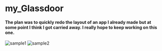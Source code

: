 # my_Glassdoor


#### The plan was to quickly redo the layout of an app I already made but at some point I think I got carried away. I really hope to keep working on this one.

![sample1](https://user-images.githubusercontent.com/18251657/42788533-045a1c8e-892e-11e8-8a6d-9f8aefad1c86.png)
![sample2](https://user-images.githubusercontent.com/18251657/42788534-046c07aa-892e-11e8-9d69-794692b092f0.png)